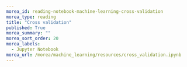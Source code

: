 ```yaml
---
morea_id: reading-notebook-machine-learning-cross-validation
morea_type: reading
title: "Cross validation"
published: True
morea_summary: ""
morea_sort_order: 20
morea_labels: 
  - Jupyter Notebook
morea_url: /morea/machine_learning/resources/cross_validation.ipynb
---
```


